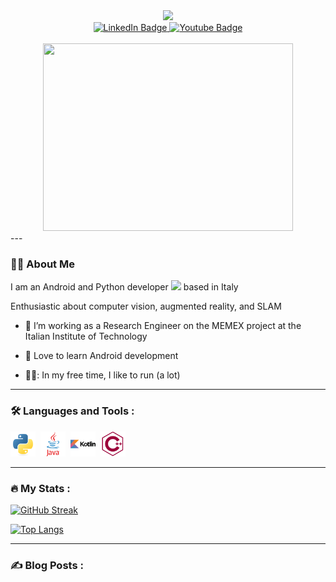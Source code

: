 <div id="header" align="center">
  <img src="https://media.giphy.com/media/UoLt6Tm8wlSnWGfSFs/giphy.gif" width="100"/>
  <div id="badges">
  <a href="https://www.linkedin.com/in/sarimmehdi550/">
    <img src="https://img.shields.io/badge/LinkedIn-blue?style=for-the-badge&logo=linkedin&logoColor=white" alt="LinkedIn Badge"/>
  </a>
  <a href="https://www.youtube.com/channel/UCdUFmCEPdPW2hjbvbqMKEaQ">
    <img src="https://img.shields.io/badge/YouTube-red?style=for-the-badge&logo=youtube&logoColor=white" alt="Youtube Badge"/>
  </a>
  </div>
  <img src="https://komarev.com/ghpvc/?username=sarimmehdi&style=flat-square&color=blue" alt=""/>
</div>
<div align="center">
  <img src="https://media.giphy.com/media/2ikwIgNrmPZICNmRyX/giphy.gif" width="400" height="300"/>
</div>
---

### :man_technologist: About Me
I am an Android and Python developer <img src="https://media.giphy.com/media/WUlplcMpOCEmTGBtBW/giphy.gif" width="30"> based in Italy

Enthusiastic about computer vision, augmented reality, and SLAM

- :telescope: I’m working as a Research Engineer on the MEMEX project at the Italian Institute of Technology

- :seedling: Love to learn Android development

- 🏃‍♂️: In my free time, I like to run (a lot)

---

### :hammer_and_wrench: Languages and Tools :
<div>
  <img src="https://github.com/devicons/devicon/blob/master/icons/python/python-original.svg" title="Python" alt="Python" width="40" height="40"/>&nbsp;
  <img src="https://github.com/devicons/devicon/blob/master/icons/java/java-original-wordmark.svg" title="Java" alt="Java" width="40" height="40"/>&nbsp;
  <img src="https://github.com/devicons/devicon/blob/master/icons/kotlin/kotlin-original-wordmark.svg" title="Kotlin" alt="Kotlin" width="40" height="40"/>&nbsp;
  <img src="https://github.com/devicons/devicon/blob/master/icons/cplusplus/cplusplus-line.svg" title="C++" alt="C++" width="40" height="40"/>&nbsp;
</div>

---

### :fire: My Stats :
[![GitHub Streak](http://github-readme-streak-stats.herokuapp.com?user=sarimmehdi&theme=dark&background=000000)](https://git.io/streak-stats)

[![Top Langs](https://github-readme-stats.vercel.app/api/top-langs/?username=sarimmehdi&layout=compact&theme=vision-friendly-dark)](https://github.com/anuraghazra/github-readme-stats)

---

### :writing_hand: Blog Posts :
<!-- BLOG-POST-LIST:START -->
<!-- BLOG-POST-LIST:END -->

